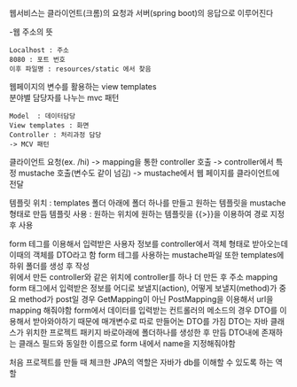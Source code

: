 웹서비스는 클라이언트(크롬)의 요청과 서버(spring boot)의 응답으로 이루어진다  
  
-웹 주소의 뜻
```
Localhost : 주소  
8080 : 포트 번호  
이후 파일명 : resources/static 에서 찾음  
```

  
웹페이지의 변수를 활용하는 view templates  
분야별 담당자를 나누는 mvc 패턴  
```
Model  : 데이터담당  
View templates : 화면  
Controller : 처리과정 담당  
-> MCV 패턴  
```  
  
클라이언트 요청(ex. /hi) -> mapping을 통한 controller 호출 -> controller에서 특정 mustache 호출(변수도 같이 넘김) -> mustache에서 웹 페이지를 클라이언트에 전달  

템플릿 위치 : templates 폴더 아래에 폴더 하나를 만들고 원하는 템플릿을 mustache 형태로 만듬
템플릿 사용 : 원하는 위치에 원하는 템플릿을 {{>}}을 이용하여 경로 지정 후 사용

form 테그를 이용해서 입력받은 사용자 정보를 controller에서 객체 형태로 받아오는데 이때의 객체를 DTO라고 함
form 테그를 사용하는 mustache파일 또한 templates에 하위 폴더를 생성 후 작성   
위에서 만든 controller와 같은 위치에 controller를 하나 더 만든 후 주소 mapping
form 태그에서 입력받은 정보를 어디로 보낼지(action), 어떻게 보낼지(method)가 중요
method가 post일 경우 GetMapping이 아닌 PostMapping을 이용해서 url을 mapping 해줘야함
form에서 데이터를 입력받는 컨트롤러의 메소드의 경우 DTO를 이용해서 받아와야하기 때문에 매개변수로 따로 만들어논 DTO를 가짐
DTO는 자바 클래스가 위치한 프로젝트 패키지 바로아래에 폴더하나를 생성한 후 만듬
DTO내에 존재하는 클래스 필드와 동일한 이름으로 form 내에서 name을 지정해줘야함 

처음 프로젝트를 만들 때 체크한 JPA의 역할은 자바가 db를 이해할 수 있도록 하는 역할
